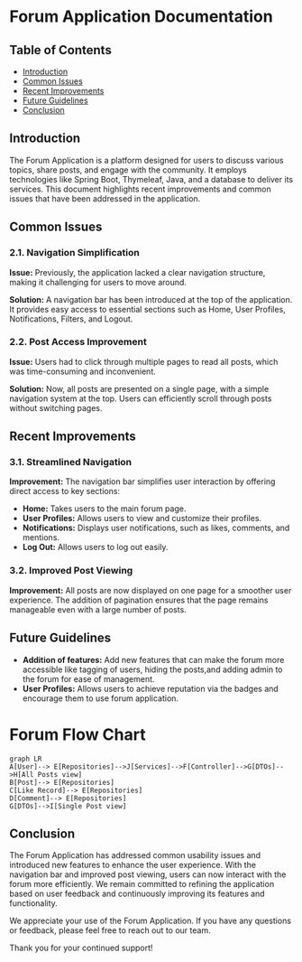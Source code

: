 # Forum Application Documentation

## Table of Contents

- [Introduction](#introduction)
- [Common Issues](#common-issues)
- [Recent Improvements](#recent-improvements)
- [Future Guidelines](#future-guidelines)
- [Conclusion](#conclusion)

## Introduction

The Forum Application is a platform designed for users to discuss various topics, share posts, and engage with the community. It employs technologies like Spring Boot, Thymeleaf, Java, and a database to deliver its services. This document highlights recent improvements and common issues that have been addressed in the application.

## Common Issues

### 2.1. Navigation Simplification

**Issue:** Previously, the application lacked a clear navigation structure, making it challenging for users to move around.

**Solution:** A navigation bar has been introduced at the top of the application. It provides easy access to essential sections such as Home, User Profiles, Notifications, Filters, and Logout.

### 2.2. Post Access Improvement

**Issue:** Users had to click through multiple pages to read all posts, which was time-consuming and inconvenient.

**Solution:** Now, all posts are presented on a single page, with a simple navigation system at the top. Users can efficiently scroll through posts without switching pages.

## Recent Improvements

### 3.1. Streamlined Navigation

**Improvement:** The navigation bar simplifies user interaction by offering direct access to key sections:

- **Home:** Takes users to the main forum page.
- **User Profiles:** Allows users to view and customize their profiles.
- **Notifications:** Displays user notifications, such as likes, comments, and mentions.
- **Log Out:** Allows users to log out easily.

### 3.2. Improved Post Viewing

**Improvement:** All posts are now displayed on one page for a smoother user experience. The addition of pagination ensures that the page remains manageable even with a large number of posts.

## Future Guidelines
- **Addition of features:** Add new features that can make the forum more accessible like tagging of users, hiding the posts,and  adding admin to the forum for ease of management.
- **User Profiles:** Allows users to achieve reputation via the badges and encourage them to use forum application.

# Forum Flow Chart

```mermaid
graph LR
A[User]--> E[Repositories]-->J[Services]-->F[Controller]-->G[DTOs]-->H[All Posts view]
B[Post]--> E[Repositories]
C[Like Record]--> E[Repositories]
D[Comment]--> E[Repositories]
G[DTOs]-->I[Single Post view]
```

## Conclusion

The Forum Application has addressed common usability issues and introduced new features to enhance the user experience. With the navigation bar and improved post viewing, users can now interact with the forum more efficiently. We remain committed to refining the application based on user feedback and continuously improving its features and functionality.

We appreciate your use of the Forum Application. If you have any questions or feedback, please feel free to reach out to our team.

Thank you for your continued support!

